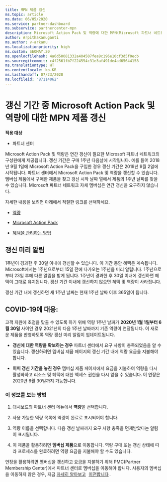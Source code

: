 ```yaml
---
title: MPN 제품 갱신
ms.topic: article
ms.date: 06/05/2020
ms.service: partner-dashboard
ms.subservice: partnercenter-mpn
description: Microsoft Action Pack 및 역량에 대한 MPN(Microsoft 파트너 네트워크) 제품 갱신 - 갱신 기간은 구매 날짜의 연주기일에 1일을 더한 날부터 시작됩니다.
author: ArpithaKanuganti
ms.author: v-arkanu
ms.localizationpriority: high
ms.custom: SEOMAY.20
ms.openlocfilehash: 4a6d50081332a404507fea9c196e10cf3d5f0ecb
ms.sourcegitcommit: c4f2561fb7f224554c31e3af491de4ad65644158
ms.translationtype: HT
ms.contentlocale: ko-KR
ms.lasthandoff: 07/23/2020
ms.locfileid: "87114062"
---
```

# <a name="renew-your-mpn-offers-for-microsoft-action-pack-and-competencies-during-the-renewal-window"></a>갱신 기간 중 Microsoft Action Pack 및 역량에 대한 MPN 제품 갱신

**적용 대상**

- 파트너 센터

Microsoft Action Pack 및 역량은 연간 갱신이 필요한 Microsoft 파트너 네트워크의 구성원에게 제공됩니다. 갱신 기간은 구매 1주년 다음날에 시작됩니다. 예를 들어 2018년 9월 1일에 Microsoft Action Pack을 구입한 경우 갱신 기간은 2019년 9월 2일에 시작됩니다. 파트너 센터에서 Microsoft Action Pack 및 역량을 갱신할 수 있습니다. 멤버십 제품에서 구매한 제품을 찾고 갱신 시작 날짜 열에서 제품의 1주년 날짜를 찾을 수 있습니다. Microsoft 파트너 네트워크 자체 멤버십은 연간 갱신을 요구하지 않습니다. 

자세한 내용을 보려면 아래에서 적절한 링크를 선택하세요. 

- [역량](learn-about-competencies.md)

- [Microsoft Action Pack](mpn-get-action-pack.md)

- [혜택을 관리하는 방법](manage-your-partner-network-benefits.md)

## <a name="renewal-reminders"></a>갱신 미리 알림 

1주년이 경과한 후 30일 이내에 갱신할 수 있습니다. 이 기간 동안 혜택은 계속됩니다. Microsoft에서는 1주년으로부터 15일 전에 다가오는 1주년을 미리 알립니다. 1주년으로부터 23일 후에 다른 알림을 받게 됩니다. 1주년이 경과한 후 30일 이내에 갱신하면 혜택이 그대로 유지됩니다. 갱신 기간 이내에 갱신하지 않으면 혜택 및 역량이 사라집니다.

갱신 기간 내에 갱신하면 새 1주년 날짜는 현재 1주년 날짜 이후 365일이 됩니다.

## <a name="responding-to-covid-19"></a>COVID-19에 대응:

고객 지원에 초점을 맞출 수 있도록 하기 위해 역량 1주년 날짜가 **2020년 1월 1일부터 6월 30일** 사이인 경우 2021년의 다음 1주년 날짜까지 기존 역량이 연장됩니다. 이 새로운 제품을 반영하도록 역량 갱신 미리 알림이 업데이트됩니다. 

- **갱신에 대한 역량을 확보하는 경우** 파트너 센터에서 요구 사항이 충족되었음을 알 수 있습니다. 갱신하려면 멤버십 제품 페이지의 갱신 기간 내에 역량 요금을 지불해야 합니다. 

- **이미 갱신 기간을 놓친 경우** 멤버십 제품 페이지에서 요금을 지불하여 역량을 다시 활성화하고 리소스 및 혜택에 대한 액세스 권한을 다시 얻을 수 있습니다. 이 연장은 2020년 6월 30일까지 가능합니다.   

### <a name="how-to-view-this-information"></a>이 정보를 보는 방법

1. 대시보드의 파트너 센터 메뉴에서 **역량**을 선택합니다.  

2. 사용 가능한 역량 목록에 역량이 완료로 표시되어야 합니다.  

3. 역량 이름을 선택합니다. 다음 갱신 날짜까지 요구 사항 충족을 면제받았다는 알림이 표시됩니다.   

4. 이 제품을 활용하려면 **멤버십 제품**으로 이동합니다. 역량 구매 또는 갱신 상태에 따라 프로세스를 완료하려면 역량 요금을 지불해야 할 수도 있습니다. 

연장을 활용하려면 멤버십을 갱신하고 요금을 지불하기 위해 PMC(Partner Membership Center)에서 파트너 센터로 멤버십을 이동해야 합니다. 사용자의 멤버십을 이동하지 않은 경우, 지금 [자세히 알아보고](prepare-pmc-pc-migration.md)   [이전합니다](https://partners.microsoft.com/partnerprogram/Welcome.aspx) .  
